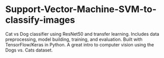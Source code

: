# Support-Vector-Machine-SVM-to-classify-images
Cat vs Dog classifier using ResNet50 and transfer learning. Includes data preprocessing, model building, training, and evaluation. Built with TensorFlow/Keras in Python. A great intro to computer vision using the Dogs vs. Cats dataset.
